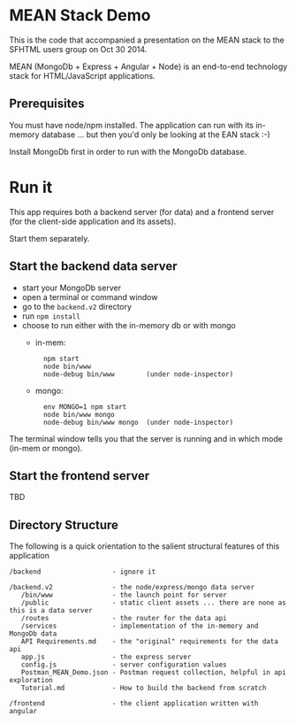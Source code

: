 # MEAN Stack Demo

This is the code that accompanied a presentation on the MEAN stack to the SFHTML users group on Oct 30 2014.

MEAN (MongoDb + Express + Angular + Node) is an end-to-end technology stack for HTML/JavaScript applications.

## Prerequisites

You must have node/npm installed. The application can run with its in-memory database ... but then you'd only be looking at the EAN stack :-)

Install MongoDb first in order to run with the MongoDb database.

# Run it

This app requires both a backend server (for data) and a frontend server (for the client-side application and its assets).

Start them separately.

## Start the backend data server
* start your MongoDb server
* open a terminal or command window
* go to the `backend.v2` directory
* run `npm install`
* choose to run either with the in-memory db or with mongo
    * in-mem: 
   
			npm start
            node bin/www
            node-debug bin/www        (under node-inspector)

    * mongo:
    
            env MONGO=1 npm start
            node bin/www mongo
            node-debug bin/www mongo  (under node-inspector)

The terminal window tells you that the server is running and in which mode (in-mem or mongo).

## Start the frontend server

TBD


## Directory Structure

The following is a quick orientation to the salient structural features of this application

    /backend                  - ignore it
    
    /backend.v2               - the node/express/mongo data server
       /bin/www               - the launch point for server
       /public                - static client assets ... there are none as this is a data server
       /routes                - the router for the data api
       /services              - implementation of the in-memory and MongoDb data 
       API Requirements.md    - the "original" requirements for the data api
       app.js                 - the express server
       config.js              - server configuration values
       Postman_MEAN_Demo.json - Postman request collection, helpful in api exploration
       Tutorial.md            - How to build the backend from scratch
    
    /frontend                 - the client application written with angular 
      





